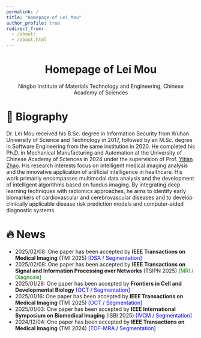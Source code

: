 ```yaml
---
permalink: /
title: "Homepage of Lei Mou"
author_profile: true
redirect_from: 
  - /about/
  - /about.html
---
```


<p align="center">
    <h1 align="center"> Homepage of Lei Mou</h1>
</p>

<p align="center"> Ningbo Institute of Materials Technology and Engineering, Chinese Academy of Sciences </p>

# :book: Biography

Dr. Lei Mou received his B.Sc. degree in Information Security from Wuhan University of Science and Technology in 2017, followed by an M.Sc. degree in Software Engineering from the same institution in 2020. He completed his Ph.D. in Mechanical Manufacturing and Automation at the University of Chinese Academy of Sciences in 2024 under the supervision of Prof. [Yitian Zhao](https://ytianzhao.github.io/). His research interests focus on intelligent medical imaging analysis and the innovative application of artificial intelligence in healthcare. His work primarily encompasses multimodal data analysis and the development of intelligent algorithms based on fundus imaging. By integrating deep learning techniques with radiomics approaches, he aims to identify early biomarkers of cardiovascular and cerebrovascular diseases and to develop clinically applicable disease risk prediction models and computer-aided diagnostic systems.

# :fire: News

- 2025/02/08: One paper has been accepted by **IEEE Transactions on Medical Imaging** (TMI 2025) <font color=blue>[DSA / Segmentation]</font>
- 2025/02/08: One paper has been accepted by **IEEE Transactions on Signal and Information Processing over Networks** (TSIPN 2025) <font color=green>[MRI / Diagnosis]</font>
- 2025/01/28: One paper has been accepted by **Frontiers in Cell and Developmental Biology** <font color=blue>[OCT / Segmentation]</font>
- 2025/01/16: One paper has been accepted by **IEEE Transactions on Medical Imaging** (TMI 2025) <font color=blue>[OCT / Segmentation]</font>
- 2025/01/03: One paper has been accepted by **IEEE International Symposium on Biomedical Imaging** (ISBI 2025) <font color=blue>[IVCM / Segmentation]</font>
- 2024/12/04: One paper has been accepted by **IEEE Transactions on Medical Imaging** (TMI 2024) <font color=blue>[TOF-MRA / Segmentation]</font>
